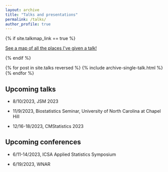 ```yaml
---
layout: archive
title: "Talks and presentations"
permalink: /talks/
author_profile: true
---
```


{% if site.talkmap_link == true %}

<p style="text-decoration:underline;"><a href="/talkmap.html">See a map of all the places I've given a talk!</a></p>

{% endif %}

{% for post in site.talks reversed %}
  {% include archive-single-talk.html %}
{% endfor %}

## Upcoming talks

* 8/10/2023, JSM 2023

* 11/9/2023, Biostatistics Seminar, University of North Carolina at Chapel Hill

* 12/16-18/2023, CMStatistics 2023


## Upcoming conferences

* 6/11-14/2023, ICSA Applied Statistics Symposium

* 6/19/2023, WNAR
